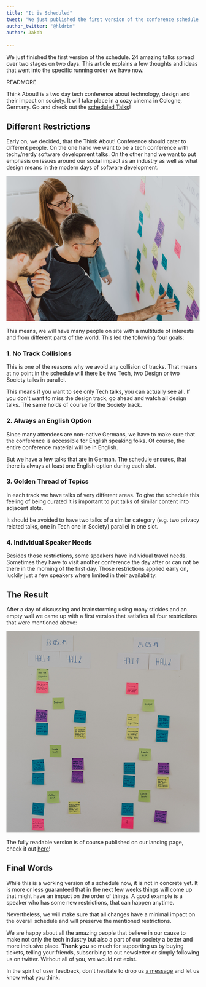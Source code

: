 ```yaml
---
title: "It is Scheduled"
tweet: "We just published the first version of the conference schedule for #thinkabout19"
author_twitter: "@hldrbm"
author: Jakob

---
```


We just finished the first version of the schedule. 24 amazing talks spread
over two stages on two days. This article explains a few thoughts and ideas
that went into the specific running order we have now.

READMORE

Think About! is a two day tech conference about technology, design and their
impact on society. It will take place in a cozy cinema in Cologne, Germany. Go
and check out the [scheduled Talks](/en/#schedule)!

## Different Restrictions

Early on, we decided, that the Think About! Conference should cater to
different people. On the one hand we want to be a tech conference with
techy/nerdy software development talks. On the other hand we want to put
emphasis on issues around our social impact as an industry as well as what
design means in the modern days of software development.

![The Think About! Team moving stickies on a wall!](/assets/images/blog/schedule/discussion.jpg)

This means, we will have many people on site with a multitude of interests and
from different parts of the world. This led the following four goals:

### 1. No Track Collisions

This is one of the reasons why we avoid any collision of tracks. That means at
no point in the schedule will there be two Tech, two Design or two Society
talks in parallel.

This means if you want to see only Tech talks, you can actually see all. If you
don't want to miss the design track, go ahead and watch all design talks. The
same holds of course for the Society track.

### 2. Always an English Option

Since many attendees are non-native Germans, we have to make sure that the
conference is accessible for English speaking folks. Of course, the entire
conference material will be in English.

But we have a few talks that are in German. The schedule ensures, that there is
always at least one English option during each slot.

### 3. Golden Thread of Topics

In each track we have talks of very different areas. To give the schedule this
feeling of being curated it is important to put talks of similar content into
adjacent slots.

It should be avoided to have two talks of a similar category (e.g. two privacy
related talks, one in Tech one in Society) parallel in one slot.

### 4. Individual Speaker Needs

Besides those restrictions, some speakers have individual travel needs.
Sometimes they have to visit another conference the day after or can not be
there in the morning of the first day. Those restrictions applied early on,
luckily just a few speakers where limited in their availability.

## The Result

After a day of discussing and brainstorming using many stickies and an empty
wall we came up with a first version that satisfies all four restrictions that
were mentioned above:

![First version of the schedule on stickies](/assets/images/blog/schedule/schedule.jpg)

The fully readable version is of course published on our landing page, check it
out [here](/en/#schedule)!

## Final Words

While this is a working version of a schedule now, it is not in concrete yet.
It is more or less guaranteed that in the next few weeks things will come up
that might have an impact on the order of things. A good example is a speaker
who has some new restrictions, that can happen anytime.

Nevertheless, we will make sure that all changes have a minimal impact on the
overall schedule and will preserve the mentioned restrictions.

We are happy about all the amazing people that believe in our cause to make not
only the tech industry but also a part of our society a better and more
inclusive place. **Thank you** so much for supporting us by buying tickets, telling
your friends, subscribing to out newsletter or simply following us on twitter.
Without all of you, we would not exist.

In the spirit of user feedback, don't hesitate to drop us [a
message](mailto:kontakt@think-about.io) and let us know what you think.
